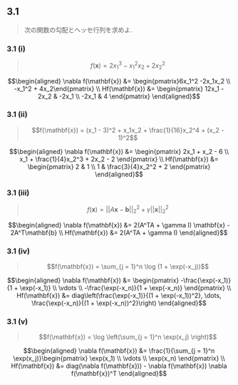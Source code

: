 ## 3.1
>次の関数の勾配とヘッセ行列を求めよ.

### 3.1 (i) 
>$$f(\mathbf{x}) = 2x_1^3 - x_1^2x_2 + 2x_2^2$$

$$\begin{aligned}
\nabla f(\mathbf{x}) &= \begin{pmatrix}6x_1^2 -2x_1x_2 \\ -x_1^2 + 4x_2\end{pmatrix} \\
Hf(\mathbf{x}) &= \begin{pmatrix}
12x_1 - 2x_2 & -2x_1 \\
-2x_1 & 4
\end{pmatrix} 
\end{aligned}$$

### 3.1 (ii)
>$$f(\mathbf{x}) = (x_1 - 3)^2 + x_1x_2 + \frac{1}{16}x_2^4 + (x_2 - 1)^2$$

$$\begin{aligned}
\nabla f(\mathbf{x}) &= \begin{pmatrix}
2x_1 + x_2 - 6 \\
x_1 + \frac{1}{4}x_2^3 + 2x_2 - 2
\end{pmatrix} \\
Hf(\mathbf{x}) &= \begin{pmatrix}
2 & 1 \\
1 & \frac{3}{4}x_2^2 + 2
\end{pmatrix}
\end{aligned}$$

### 3.1 (iii)
>$$f(\mathbf{x}) = ||A\mathbf{x} - \mathbf{b}||_2^2 + \gamma||\mathbf{x}||_2^2$$

$$\begin{aligned}
\nabla f(\mathbf{x}) &= 2(A^TA + \gamma I) \mathbf{x} - 2A^T\mathbf{b} \\
Hf(\mathbf{x}) &= 2(A^TA + \gamma I)
\end{aligned}$$

### 3.1 (iv)
>$$f(\mathbf{x}) = \sum_{j = 1}^n \log (1 + \exp(-x_j))$$

$$\begin{aligned}
\nabla f(\mathbf{x}) &= \begin{pmatrix}
-\frac{\exp(-x_1)}{1 + \exp(-x_1)} \\
\vdots \\
-\frac{\exp(-x_n)}{1 + \exp(-x_n)}
\end{pmatrix} \\
Hf(\mathbf{x}) &= diag\left(\frac{\exp(-x_1)}{(1 + \exp(-x_1))^2}, \dots, \frac{\exp(-x_n)}{(1 + \exp(-x_n))^2}\right)
\end{aligned}$$

### 3.1 (v)
>$$f(\mathbf{x}) = \log \left(\sum_{j = 1}^n \exp(x_j) \right)$$

$$\begin{aligned}
\nabla f(\mathbf{x}) &= \frac{1}{\sum_{j = 1}^n \exp(x_j)}\begin{pmatrix}
\exp(x_1) \\
\vdots \\
\exp(x_n)
\end{pmatrix} \\
Hf(\mathbf{x}) &= diag(\nabla f(\mathbf{x})) - \nabla f(\mathbf{x}) \nabla f(\mathbf{x})^T
\end{aligned}$$
